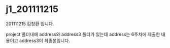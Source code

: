 # j1_201111215
201111215 김창환 입니다.

project 폴더내에 address와 address3 폴더가 있는데 address는 6주차에 제출한 내용이고 address3이 최종본입니다.
